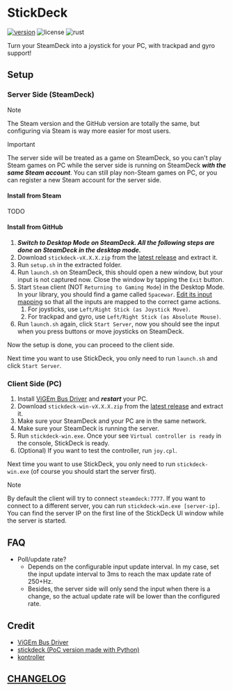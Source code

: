 # StickDeck

[![version](https://img.shields.io/github/v/tag/DiscreteTom/stickdeck-rs?label=release&style=flat-square)](https://github.com/DiscreteTom/stickdeck-rs/releases/latest)
![license](https://img.shields.io/github/license/DiscreteTom/stickdeck-rs?style=flat-square)
![rust](https://img.shields.io/badge/built_with-rust-DEA584?style=flat-square)

Turn your SteamDeck into a joystick for your PC, with trackpad and gyro support!

## Setup

### Server Side (SteamDeck)

> [!NOTE]
> The Steam version and the GitHub version are totally the same,
> but configuring via Steam is way more easier for most users.

> [!IMPORTANT]
> The server side will be treated as a game on SteamDeck, so you can't play Steam games on PC while the server side is running on SteamDeck **_with the same Steam account_**. You can still play non-Steam games on PC, or you can register a new Steam account for the server side.

#### Install from Steam

TODO

#### Install from GitHub

1. **_Switch to Desktop Mode on SteamDeck. All the following steps are done on SteamDeck in the desktop mode._**
2. Download `stickdeck-vX.X.X.zip` from the [latest release](https://github.com/DiscreteTom/stickdeck-rs/releases/latest) and extract it.
3. Run `setup.sh` in the extracted folder.
4. Run `launch.sh` on SteamDeck, this should open a new window, but your input is not captured now. Close the window by tapping the `Exit` button.
5. Start `Steam` client (NOT `Returning to Gaming Mode`) in the Desktop Mode. In your library, you should find a game called `Spacewar`. [Edit its input mapping](https://partner.steamgames.com/doc/features/steam_controller/getting_started_for_devs#14) so that all the inputs are mapped to the correct game actions.
   1. For joysticks, use `Left/Right Stick (as Joystick Move)`.
   2. For trackpad and gyro, use `Left/Right Stick (as Absolute Mouse)`.
6. Run `launch.sh` again, click `Start Server`, now you should see the input when you press buttons or move joysticks on SteamDeck.

Now the setup is done, you can proceed to the client side.

Next time you want to use StickDeck, you only need to run `launch.sh` and click `Start Server`.

### Client Side (PC)

1. Install [ViGEm Bus Driver](https://github.com/nefarius/ViGEmBus) and **_restart_** your PC.
2. Download `stickdeck-win-vX.X.X.zip` from the [latest release](https://github.com/DiscreteTom/stickdeck-rs/releases/latest) and extract it.
3. Make sure your SteamDeck and your PC are in the same network.
4. Make sure your SteamDeck is running the server.
5. Run `stickdeck-win.exe`. Once your see `Virtual controller is ready` in the console, StickDeck is ready.
6. (Optional) If you want to test the controller, run `joy.cpl`.

Next time you want to use StickDeck, you only need to run `stickdeck-win.exe` (of course you should start the server first).

> [!NOTE]
> By default the client will try to connect `steamdeck:7777`. If you want to connect to a different server, you can run `stickdeck-win.exe [server-ip]`.
> You can find the server IP on the first line of the StickDeck UI window while the server is started.

## FAQ

- Poll/update rate?
  - Depends on the configurable input update interval. In my case, set the input update interval to 3ms to reach the max update rate of 250+Hz.
  - Besides, the server side will only send the input when there is a change, so the actual update rate will be lower than the configured rate.

## Credit

- [ViGEm Bus Driver](https://github.com/nefarius/ViGEmBus)
- [stickdeck (PoC version made with Python)](https://github.com/DiscreteTom/stickdeck)
- [kontroller](https://github.com/DiscreteTom/kontroller/)

## [CHANGELOG](./CHANGELOG.md)
